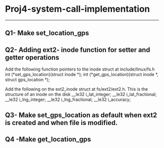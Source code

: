 # Proj4-system-call-implementation
---
Q1- Make set_location_gps
---
Q2- Adding ext2- inode function for setter and getter operations
---
Add the following function pointers to the inode struct at include/linux/fs.h
int (*set_gps_location)(struct inode *);
int (*get_gps_location)(struct inode *, struct gps_location *);

Add the following on the ext2_inode struct at fs/ext2/ext2.h. This is the structure of an inode on the disk
  __le32 i_lat_integer;
  __le32 i_lat_fractional;
  __le32 i_lng_integer;
  __le32 i_lng_fractional;
  __le32 i_accuracy;
  
Q3- Make set_gps_location as default when ext2 is created and when file is modified.
---
Q4 -Make get_location_gps
---
